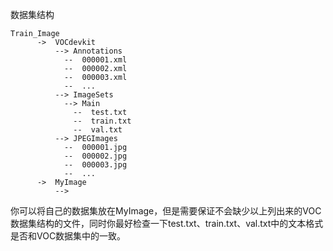 数据集结构

    Train_Image
          ->  VOCdevkit
              --> Annotations
                --  000001.xml
                --  000002.xml
                --  000003.xml
                --  ...
              --> ImageSets
                --> Main
                  --  test.txt
                  --  train.txt
                  --  val.txt
              --> JPEGImages
                --  000001.jpg
                --  000002.jpg
                --  000003.jpg
                --  ...
          ->  MyImage
              -->

你可以将自己的数据集放在MyImage，但是需要保证不会缺少以上列出来的VOC数据集结构的文件，同时你最好检查一下test.txt、train.txt、val.txt中的文本格式是否和VOC数据集中的一致。
